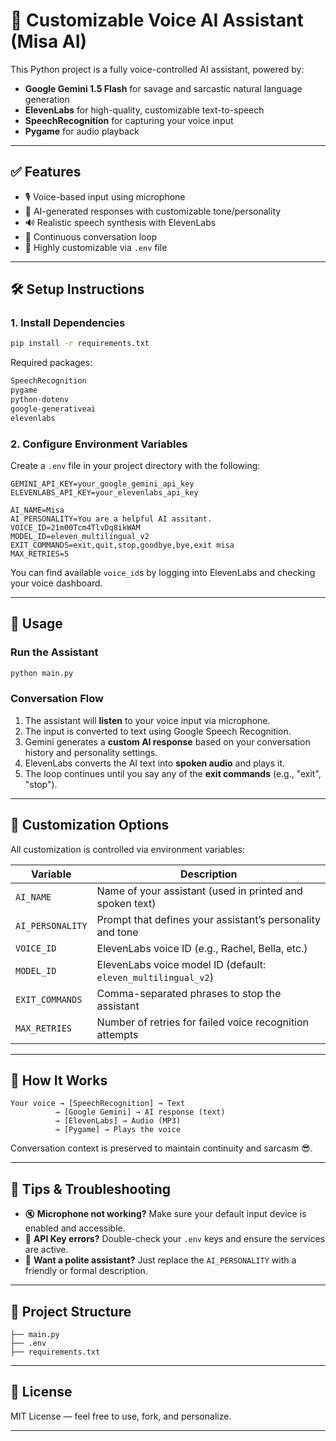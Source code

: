 
# 🎤 Customizable Voice AI Assistant (Misa AI)

This Python project is a fully voice-controlled AI assistant, powered by:

* **Google Gemini 1.5 Flash** for savage and sarcastic natural language generation
* **ElevenLabs** for high-quality, customizable text-to-speech
* **SpeechRecognition** for capturing your voice input
* **Pygame** for audio playback

---

## ✅ Features

* 🎙️ Voice-based input using microphone
* 🧠 AI-generated responses with customizable tone/personality
* 🔊 Realistic speech synthesis with ElevenLabs
* 🔁 Continuous conversation loop
* 🔧 Highly customizable via `.env` file

---

## 🛠️ Setup Instructions

### 1. **Install Dependencies**

```bash
pip install -r requirements.txt
```

Required packages:

```txt
SpeechRecognition
pygame
python-dotenv
google-generativeai
elevenlabs
```

### 2. **Configure Environment Variables**

Create a `.env` file in your project directory with the following:

```env
GEMINI_API_KEY=your_google_gemini_api_key
ELEVENLABS_API_KEY=your_elevenlabs_api_key

AI_NAME=Misa
AI_PERSONALITY=You are a helpful AI assitant.
VOICE_ID=21m00Tcm4TlvDq8ikWAM
MODEL_ID=eleven_multilingual_v2
EXIT_COMMANDS=exit,quit,stop,goodbye,bye,exit misa
MAX_RETRIES=5
```

You can find available `voice_id`s by logging into ElevenLabs and checking your voice dashboard.

---

## 🚀 Usage

### Run the Assistant

```bash
python main.py
```

### Conversation Flow

1. The assistant will **listen** to your voice input via microphone.
2. The input is converted to text using Google Speech Recognition.
3. Gemini generates a **custom AI response** based on your conversation history and personality settings.
4. ElevenLabs converts the AI text into **spoken audio** and plays it.
5. The loop continues until you say any of the **exit commands** (e.g., "exit", "stop").

---

## 🔧 Customization Options

All customization is controlled via environment variables:

| Variable         | Description                                                   |
| ---------------- | ------------------------------------------------------------- |
| `AI_NAME`        | Name of your assistant (used in printed and spoken text)      |
| `AI_PERSONALITY` | Prompt that defines your assistant’s personality and tone     |
| `VOICE_ID`       | ElevenLabs voice ID (e.g., Rachel, Bella, etc.)               |
| `MODEL_ID`       | ElevenLabs voice model ID (default: `eleven_multilingual_v2`) |
| `EXIT_COMMANDS`  | Comma-separated phrases to stop the assistant                 |
| `MAX_RETRIES`    | Number of retries for failed voice recognition attempts       |

---

## 🧠 How It Works

```plaintext
Your voice → [SpeechRecognition] → Text
          → [Google Gemini] → AI response (text)
          → [ElevenLabs] → Audio (MP3)
          → [Pygame] → Plays the voice
```

Conversation context is preserved to maintain continuity and sarcasm 😎.

---

## 🧪 Tips & Troubleshooting

* 🔇 **Microphone not working?** Make sure your default input device is enabled and accessible.
* 🔑 **API Key errors?** Double-check your `.env` keys and ensure the services are active.
* 🧠 **Want a polite assistant?** Just replace the `AI_PERSONALITY` with a friendly or formal description.

---

## 📁 Project Structure

```
├── main.py
├── .env
├── requirements.txt
```

---

## 📄 License

MIT License — feel free to use, fork, and personalize.

---

